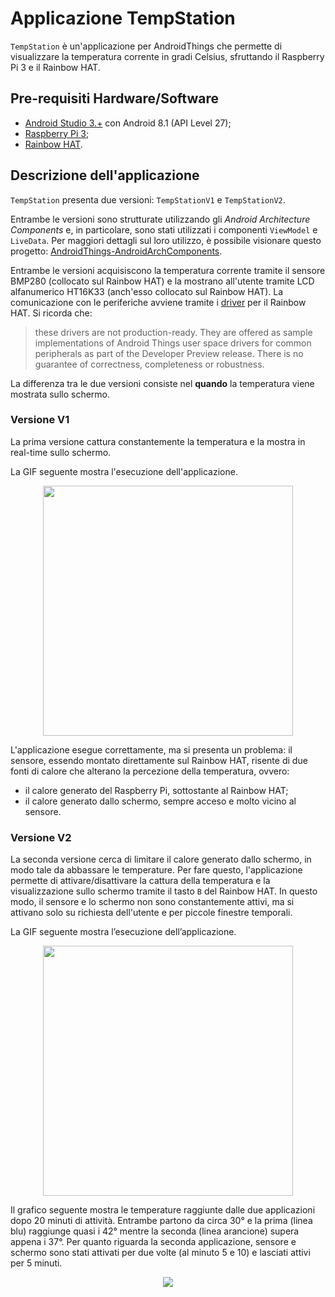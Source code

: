 ﻿# Applicazione TempStation
`TempStation` è un'applicazione per AndroidThings che permette di visualizzare la temperatura corrente in gradi Celsius, sfruttando il Raspberry Pi 3 e il Rainbow HAT.

## Pre-requisiti Hardware/Software
- [Android Studio 3.+](https://developer.android.com/studio/) con Android 8.1 (API Level 27);
- [Raspberry Pi 3](https://www.raspberrypi.org/products/);
- [Rainbow HAT](https://shop.pimoroni.com/products/rainbow-hat-for-android-things).

## Descrizione dell'applicazione
`TempStation` presenta due versioni: `TempStationV1` e `TempStationV2`.

Entrambe le versioni sono strutturate utilizzando gli *Android Architecture Components* e, in particolare, sono stati utilizzati i componenti `ViewModel` e `LiveData`. Per maggiori dettagli sul loro utilizzo, è possibile visionare questo progetto: [AndroidThings-AndroidArchComponents](https://github.com/FrancescoTaurino/AndroidThings-AndroidArchComponents).

Entrambe le versioni acquisiscono la temperatura corrente tramite il sensore BMP280 (collocato sul Rainbow HAT) e la mostrano all'utente tramite LCD alfanumerico HT16K33 (anch'esso collocato sul Rainbow HAT). La comunicazione con le periferiche avviene tramite i [driver](https://github.com/androidthings/contrib-drivers/tree/master/rainbowhat) per il Rainbow HAT. Si ricorda che:
> these drivers are not production-ready. They are offered as sample implementations of Android Things user space drivers for common peripherals as part of the Developer Preview release. There is no guarantee of correctness, completeness or robustness.

La differenza tra le due versioni consiste nel **quando** la temperatura viene mostrata sullo schermo. 

### Versione V1
La prima versione cattura constantemente la temperatura e la mostra in real-time sullo schermo.  

La GIF seguente mostra l'esecuzione dell'applicazione.

<p align="center">
  <img src="https://francescotaurino.github.io/MediaRepo/TempStation/v1_3.gif" width="400"></p>

L'applicazione esegue correttamente, ma si presenta un problema: il sensore, essendo montato direttamente sul Rainbow HAT, risente di due fonti di calore che alterano la percezione della temperatura, ovvero: 
- il calore generato del Raspberry Pi, sottostante al Rainbow HAT;
- il calore generato dallo schermo, sempre acceso e molto vicino al sensore.

 ### Versione V2
 La seconda versione cerca di limitare il calore generato dallo schermo, in modo tale da abbassare le temperature. Per fare questo, l'applicazione permette di attivare/disattivare la cattura della temperatura e la visualizzazione sullo schermo tramite il tasto `B` del Rainbow HAT.
In questo modo, il sensore e lo schermo non sono constantemente attivi, ma si attivano solo su richiesta dell'utente e per piccole finestre temporali.  

La GIF seguente mostra l’esecuzione dell’applicazione.

<p align="center">
  <img src="https://francescotaurino.github.io/MediaRepo/TempStation/v2_3.gif" width="400"></p>

Il grafico seguente mostra le temperature raggiunte dalle due applicazioni dopo 20 minuti di attività. Entrambe partono da circa 30° e la prima (linea blu) raggiunge quasi i 42° mentre la seconda (linea arancione) supera appena i 37°. Per quanto riguarda la seconda applicazione, sensore e schermo sono stati attivati per due volte (al minuto 5 e 10) e lasciati attivi per 5 minuti.

<p align="center">
  <img src="https://francescotaurino.github.io/MediaRepo/TempStation/log.png"></p>
